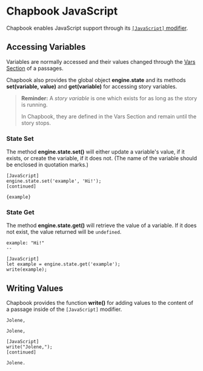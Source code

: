 # Chapbook JavaScript

Chapbook enables JavaScript support through its [`[JavaScript]` modifier](https://klembot.github.io/chapbook/guide/advanced/using-javascript-in-passages.html).

## Accessing Variables

Variables are normally accessed and their values changed through the [Vars Section](https://klembot.github.io/chapbook/guide/state/the-vars-section.html) of a passages.

Chapbook also provides the global object **engine.state** and its methods **set(variable, value)** and **get(variable)** for accessing story variables.

> **Reminder:** A *story variable* is one which exists for as long as the story is running.
>
> In Chapbook, they are defined in the Vars Section and remain until the story stops.

### State Set

The method **engine.state.set()** will either update a variable's value, if it exists, or create the variable, if it does not. (The name of the variable should be enclosed in quotation marks.)

```twee
[JavaScript]
engine.state.set('example', 'Hi!');
[continued]

{example}
```

### State Get

The method **engine.state.get()** will retrieve the value of a variable. If it does not exist, the value returned will be `undefined`.

```twee
example: "Hi!"
--

[JavaScript]
let example = engine.state.get('example');
write(example);
```

## Writing Values

Chapbook provides the function **write()** for adding values to the content of a passage inside of the `[JavaScript]` modifier.

```twee
Jolene,

Jolene,

[JavaScript]
write("Jolene,");
[continued]

Jolene.
```
